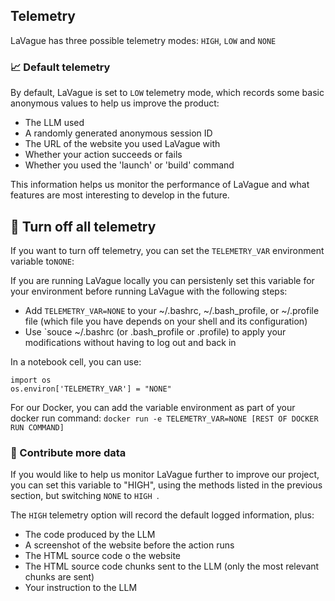 ## Telemetry

LaVague has three possible telemetry modes: `HIGH`, `LOW` and `NONE`

### 📈 Default telemetry

By default, LaVague is set to `LOW` telemetry mode, which records some basic anonymous values to help us improve the product:

- The LLM used
- A randomly generated anonymous session ID
- The URL of the website you used LaVague with
- Whether your action succeeds or fails
- Whether you used the 'launch' or 'build' command

This information helps us monitor the performance of LaVague and what features are most interesting to develop in the future.

## 🚫 Turn off all telemetry

If you want to turn off telemetry, you can set the `TELEMETRY_VAR` environment variable to`NONE`:

If you are running LaVague locally you can persistenly set this variable for your environment before running LaVague with the following steps:

- Add `TELEMETRY_VAR=NONE` to your ~/.bashrc, ~/.bash_profile, or ~/.profile file (which file you have depends on your shell and its configuration)
- Use `souce ~/.bashrc (or .bash_profile or .profile) to apply your modifications without having to log out and back in

In a notebook cell, you can use:
```
import os
os.environ['TELEMETRY_VAR'] = "NONE"
```

For our Docker, you can add the variable environment as part of your docker run command:
`docker run -e TELEMETRY_VAR=NONE [REST OF DOCKER RUN COMMAND]`

### 🤗 Contribute more data

If you would like to help us monitor LaVague further to improve our project, you can set this variable to "HIGH", using the methods listed in the previous section, but switching `NONE` to `HIGH `.

The `HIGH` telemetry option will record the default logged information, plus:

- The code produced by the LLM
- A screenshot of the website before the action runs
- The HTML source code o the website
- The HTML source code chunks sent to the LLM (only the most relevant chunks are sent)
- Your instruction to the LLM